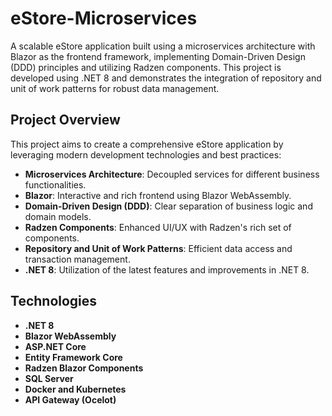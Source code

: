 # eStore-Microservices

A scalable eStore application built using a microservices architecture with Blazor as the frontend framework, implementing Domain-Driven Design (DDD) principles and utilizing Radzen components. This project is developed using .NET 8 and demonstrates the integration of repository and unit of work patterns for robust data management.

## Project Overview

This project aims to create a comprehensive eStore application by leveraging modern development technologies and best practices:

- **Microservices Architecture**: Decoupled services for different business functionalities.
- **Blazor**: Interactive and rich frontend using Blazor WebAssembly.
- **Domain-Driven Design (DDD)**: Clear separation of business logic and domain models.
- **Radzen Components**: Enhanced UI/UX with Radzen's rich set of components.
- **Repository and Unit of Work Patterns**: Efficient data access and transaction management.
- **.NET 8**: Utilization of the latest features and improvements in .NET 8.

## Technologies

- **.NET 8**
- **Blazor WebAssembly**
- **ASP.NET Core**
- **Entity Framework Core**
- **Radzen Blazor Components**
- **SQL Server**
- **Docker and Kubernetes**
- **API Gateway (Ocelot)**
